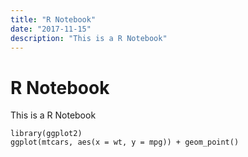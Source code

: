 ```yaml
---
title: "R Notebook"
date: "2017-11-15"
description: "This is a R Notebook"
---
```


# R Notebook

This is a R Notebook

```{r}
library(ggplot2)
ggplot(mtcars, aes(x = wt, y = mpg)) + geom_point()
```
```

